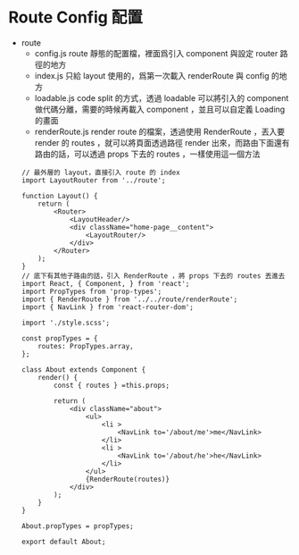 # Route Config 配置

- route
    - config.js
    route 靜態的配置檔，裡面爲引入 component 與設定 router 路徑的地方
    - index.js
    只給 layout 使用的，爲第一次載入 renderRoute 與 config 的地方
    - loadable.js
    code split 的方式，透過 loadable 可以將引入的 component 做代碼分離，需要的時候再載入 component ，並且可以自定義 Loading 的畫面
    - renderRoute.js
    render route 的檔案，透過使用 RenderRoute ，丟入要 render 的 routes ，就可以將頁面透過路徑 render 出來，而路由下面還有路由的話，可以透過 props 下去的 routes ，一樣使用這一個方法
    ```javascript=
    // 最外層的 layout，直接引入 route 的 index
    import LayoutRouter from '../route';
    
    function Layout() {
        return (
            <Router>
                <LayoutHeader/>
                <div className="home-page__content">
                    <LayoutRouter/>
                </div>
            </Router>
        );
    }
    // 底下有其他子路由的話，引入 RenderRoute ，將 props 下去的 routes 丟進去
    import React, { Component, } from 'react';
    import PropTypes from 'prop-types';
    import { RenderRoute } from '../../route/renderRoute';
    import { NavLink } from 'react-router-dom';

    import './style.scss';

    const propTypes = { 
        routes: PropTypes.array,
    };

    class About extends Component {
        render() {
            const { routes } =this.props;

            return (
                <div className="about">
                    <ul>
                        <li >
                            <NavLink to='/about/me'>me</NavLink>
                        </li>
                        <li >
                            <NavLink to='/about/he'>he</NavLink>
                        </li>
                    </ul>
                    {RenderRoute(routes)}
                </div>
            );
        }
    }

    About.propTypes = propTypes;

    export default About;
    ```